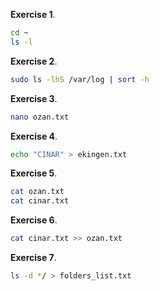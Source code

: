 **Exercise 1**.
```bash
cd ~         
ls -l
```
**Exercise 2**.
```bash
sudo ls -lhS /var/log | sort -h
```
**Exercise 3**.
```bash
nano ozan.txt
```
**Exercise 4**.
```bash
echo "CINAR" > ekingen.txt
```
**Exercise 5**.
```bash
cat ozan.txt     
cat cinar.txt  
```
**Exercise 6**.
```bash
cat cinar.txt >> ozan.txt
```
**Exercise 7**.
```bash
ls -d */ > folders_list.txt
```


